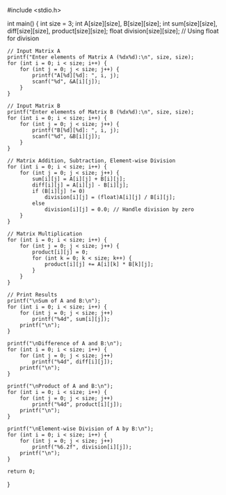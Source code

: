 #include <stdio.h>

int main() {
    int size = 3;
    int A[size][size], B[size][size];
    int sum[size][size], diff[size][size], product[size][size];
    float division[size][size]; // Using float for division

    // Input Matrix A
    printf("Enter elements of Matrix A (%dx%d):\n", size, size);
    for (int i = 0; i < size; i++) {
        for (int j = 0; j < size; j++) {
            printf("A[%d][%d]: ", i, j);
            scanf("%d", &A[i][j]);
        }
    }

    // Input Matrix B
    printf("Enter elements of Matrix B (%dx%d):\n", size, size);
    for (int i = 0; i < size; i++) {
        for (int j = 0; j < size; j++) {
            printf("B[%d][%d]: ", i, j);
            scanf("%d", &B[i][j]);
        }
    }

    // Matrix Addition, Subtraction, Element-wise Division
    for (int i = 0; i < size; i++) {
        for (int j = 0; j < size; j++) {
            sum[i][j] = A[i][j] + B[i][j];
            diff[i][j] = A[i][j] - B[i][j];
            if (B[i][j] != 0)
                division[i][j] = (float)A[i][j] / B[i][j];
            else
                division[i][j] = 0.0; // Handle division by zero
        }
    }

    // Matrix Multiplication
    for (int i = 0; i < size; i++) {
        for (int j = 0; j < size; j++) {
            product[i][j] = 0;
            for (int k = 0; k < size; k++) {
                product[i][j] += A[i][k] * B[k][j];
            }
        }
    }

    // Print Results
    printf("\nSum of A and B:\n");
    for (int i = 0; i < size; i++) {
        for (int j = 0; j < size; j++)
            printf("%4d", sum[i][j]);
        printf("\n");
    }

    printf("\nDifference of A and B:\n");
    for (int i = 0; i < size; i++) {
        for (int j = 0; j < size; j++)
            printf("%4d", diff[i][j]);
        printf("\n");
    }

    printf("\nProduct of A and B:\n");
    for (int i = 0; i < size; i++) {
        for (int j = 0; j < size; j++)
            printf("%4d", product[i][j]);
        printf("\n");
    }

    printf("\nElement-wise Division of A by B:\n");
    for (int i = 0; i < size; i++) {
        for (int j = 0; j < size; j++)
            printf("%6.2f", division[i][j]);
        printf("\n");
    }

    return 0;
}
